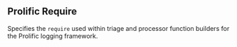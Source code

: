 ## Prolific Require

Specifies the `require` used within triage and processor function builders for
the Prolific logging framework.

